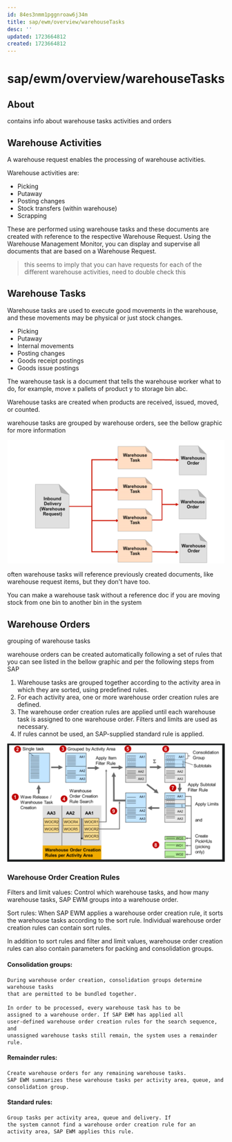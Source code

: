 ```yaml
---
id: 84es3nmm1pggnroaw6j34m
title: sap/ewm/overview/warehouseTasks
desc: ''
updated: 1723664812
created: 1723664812
---
```

# sap/ewm/overview/warehouseTasks

## About

contains info about warehouse tasks activities and orders


## Warehouse Activities

A warehouse request enables the processing of warehouse activities.


Warehouse activities are:

- Picking
- Putaway
- Posting changes
- Stock transfers (within warehouse)
- Scrapping

These are performed using warehouse tasks and these documents are created
with reference to the respective Warehouse Request. Using the Warehouse 
Management Monitor, you can display and supervise all documents that are based
on a Warehouse Request.

> this seems to imply that you can have requests for each of the 
> different warehouse activities, need to double check this

## Warehouse Tasks

Warehouse tasks are used to execute good movements in the warehouse, 
and these movements may be physical or just stock changes.

- Picking
- Putaway
- Internal movements
- Posting changes
- Goods receipt postings
- Goods issue postings

The warehouse task is a document that tells the warehouse worker what to do,
for example, move x pallets of product y to storage bin abc.

Warehouse tasks are created when products are received, issued, moved,
or counted.

warehouse tasks are grouped by warehouse orders,
see the bellow graphic for more information

![warehouseTaskLayout](./assets/warehouseTaskLayout.svg)


often warehouse tasks will reference previously created documents,
like warehouse request items, but they don't have too. 

You can make a warehouse task without a reference doc if
you are moving stock from one bin to another bin in the system

## Warehouse Orders

grouping of warehouse tasks


warehouse orders can be created automatically following a set of rules
that you can see listed in the bellow graphic and per the following steps
from SAP

1. Warehouse tasks are grouped together according to the activity area
    in which they are sorted, using predefined rules.
2. For each activity area, one or more warehouse order creation
    rules are defined.
3. The warehouse order creation rules are applied until each warehouse
    task is assigned to one warehouse order. Filters and limits are
    used as necessary.
4. If rules cannot be used, an SAP-supplied standard rule is applied.

![warehouseOrderCreationRules](./assets/warehouseOrderCreationRules.svg)


### Warehouse Order Creation Rules

Filters and limit values: Control which warehouse tasks, and how many
warehouse tasks, SAP EWM groups into a warehouse order.

Sort rules: When SAP EWM applies a warehouse order creation rule,
it sorts the warehouse tasks according to the sort rule. Individual warehouse order creation rules can contain sort rules.

In addition to sort rules and filter and limit values, warehouse
order creation rules can also contain parameters for packing and consolidation groups.

#### Consolidation groups:
    During warehouse order creation, consolidation groups determine warehouse tasks
    that are permitted to be bundled together.

    In order to be processed, every warehouse task has to be
    assigned to a warehouse order. If SAP EWM has applied all
    user-defined warehouse order creation rules for the search sequence, and 
    unassigned warehouse tasks still remain, the system uses a remainder rule.

#### Remainder rules:
    Create warehouse orders for any remaining warehouse tasks. 
    SAP EWM summarizes these warehouse tasks per activity area, queue, and
    consolidation group.

#### Standard rules:
    Group tasks per activity area, queue and delivery. If
    the system cannot find a warehouse order creation rule for an
    activity area, SAP EWM applies this rule.
